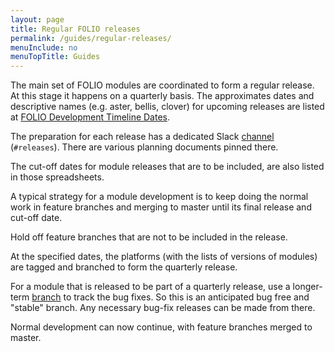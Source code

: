 ```yaml
---
layout: page
title: Regular FOLIO releases
permalink: /guides/regular-releases/
menuInclude: no
menuTopTitle: Guides
---
```


The main set of FOLIO modules are coordinated to form a regular release.
At this stage it happens on a quarterly basis.
The approximates dates and descriptive names (e.g. aster, bellis, clover) for upcoming releases are listed at [FOLIO Development Timeline Dates](https://wiki.folio.org/display/RPT/FOLIO+Development+Timeline+Dates).

The preparation for each release has a dedicated Slack [channel](/guidelines/which-forum/#slack)
(`#releases`). There are various planning documents pinned there.

The cut-off dates for module releases that are to be included, are also listed in those spreadsheets.

A typical strategy for a module development is to keep doing the normal work in feature branches and merging to master until its final release and cut-off date.

Hold off feature branches that are not to be included in the release.

At the specified dates, the platforms (with the lists of versions of modules) are tagged and branched to form the quarterly release.

For a module that is released to be part of a quarterly release, use a longer-term [branch](/guidelines/release-procedures/#bug-fix-releases) to track the bug fixes.
So this is an anticipated bug free and "stable" branch.
Any necessary bug-fix releases can be made from there.

Normal development can now continue, with feature branches merged to master.

